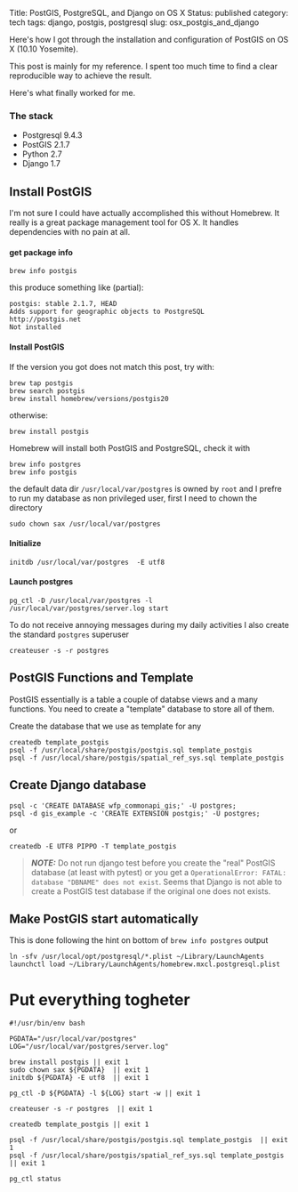 Title: PostGIS, PostgreSQL, and Django on OS X
Status: published
category: tech
tags: django, postgis, postgresql
slug: osx_postgis_and_django

Here's how I got through the installation and configuration of PostGIS on OS X (10.10 Yosemite).

<!-- PELICAN_END_SUMMARY -->

This post is mainly for my reference. I spent too much time to find a clear reproducible way to achieve the result.


Here's what finally worked for me.


### The stack

- Postgresql 9.4.3
- PostGIS  2.1.7
- Python 2.7
- Django 1.7


## Install PostGIS

I'm not sure I could have actually accomplished this without Homebrew. It really is a great package management tool for OS X. It handles dependencies with no pain at all.

#### get package info

	brew info postgis

this produce something like (partial):	
	
```
postgis: stable 2.1.7, HEAD
Adds support for geographic objects to PostgreSQL
http://postgis.net
Not installed
```	

#### Install PostGIS

If the version you got does not match this post, try with:

    brew tap postgis
    brew search postgis
	brew install homebrew/versions/postgis20
	
otherwise:

	brew install postgis

Homebrew will install both PostGIS and PostgreSQL, check it with

	brew info postgres
	brew info postgis

the default data dir `/usr/local/var/postgres` is owned by `root` and I prefre to run my database as non privileged user, first I need to chown the directory

	sudo chown sax /usr/local/var/postgres 

#### Initialize 

	initdb /usr/local/var/postgres  -E utf8

#### Launch postgres

	pg_ctl -D /usr/local/var/postgres -l /usr/local/var/postgres/server.log start

To do not receive annoying messages during my daily activities I also create the standard ``postgres`` superuser

	createuser -s -r postgres
	


## PostGIS Functions and Template

PostGIS essentially is a table a couple of databse views and a many functions. You need to create a "template" database to store all of them.


Create the database that we use as template for any 

	createdb template_postgis
	psql -f /usr/local/share/postgis/postgis.sql template_postgis
	psql -f /usr/local/share/postgis/spatial_ref_sys.sql template_postgis



## Create Django database

	psql -c 'CREATE DATABASE wfp_commonapi_gis;' -U postgres;
	psql -d gis_example -c 'CREATE EXTENSION postgis;' -U postgres;

or

	createdb -E UTF8 PIPPO -T template_postgis


> ***NOTE:*** Do not run django test before you create the "real" PostGIS database (at least with pytest) or you get a ``OperationalError: FATAL:  database "DBNAME" does not exist``. Seems that Django is not able to create a PostGIS test database if the original one does not exists.



## Make PostGIS start automatically

This is done following the hint on bottom of `brew info postgres` output

	ln -sfv /usr/local/opt/postgresql/*.plist ~/Library/LaunchAgents 
	launchctl load ~/Library/LaunchAgents/homebrew.mxcl.postgresql.plist


# Put everything togheter


```
#!/usr/bin/env bash

PGDATA="/usr/local/var/postgres"
LOG="/usr/local/var/postgres/server.log"

brew install postgis || exit 1
sudo chown sax ${PGDATA}  || exit 1
initdb ${PGDATA} -E utf8  || exit 1

pg_ctl -D ${PGDATA} -l ${LOG} start -w || exit 1

createuser -s -r postgres  || exit 1

createdb template_postgis || exit 1

psql -f /usr/local/share/postgis/postgis.sql template_postgis  || exit 1
psql -f /usr/local/share/postgis/spatial_ref_sys.sql template_postgis  || exit 1

pg_ctl status

```





